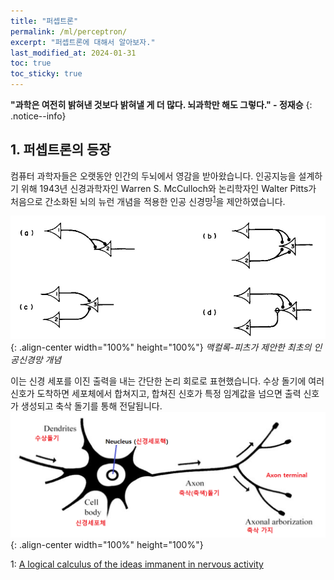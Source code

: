 ```yaml
---
title: "퍼셉트론"
permalink: /ml/perceptron/
excerpt: "퍼셉트론에 대해서 알아보자."
last_modified_at: 2024-01-31
toc: true
toc_sticky: true
---
```


**"과학은 여전히 밝혀낸 것보다 밝혀낼 게 더 많다. 뇌과학만 해도 그렇다." - 정재승**
{: .notice--info}

## 1. 퍼셉트론의 등장
컴퓨터 과학자들은 오랫동안 인간의 두뇌에서 영감을 받아왔습니다. 인공지능을 설계하기 위해 1943년 신경과학자인 Warren S. McCulloch와 논리학자인 Walter Pitts가 처음으로 간소화된 뇌의 뉴런 개념을 적용한 인공 신경망<sup>[1](#footnote_1)</sup>을 제안하였습니다. 

!["맥컬록-피츠 뉴런"](/assets/images/mcp_neuron.jpg){: .align-center width="100%" height="100%"}
*맥컬록-피츠가 제안한 최초의 인공신경망 개념*

이는 신경 세포를 이진 출력을 내는 간단한 논리 회로로 표현했습니다. 수상 돌기에 여러 신호가 도착하면 세포체에서 합쳐지고, 합쳐진 신호가 특정 임계값을 넘으면 출력 신호가 생성되고 축삭 돌기를 통해 전달됩니다. 
!["뇌의 뉴런"](/assets/images/neuron.png){: .align-center width="100%" height="100%"}





<!-- 글 뒷 부분에 -->
<a name="footnote_1">1</a>: [A logical calculus of the ideas immanent in nervous activity](https://pdfs.semanticscholar.org/5272/8a99829792c3272043842455f3a110e841b1.pdf)